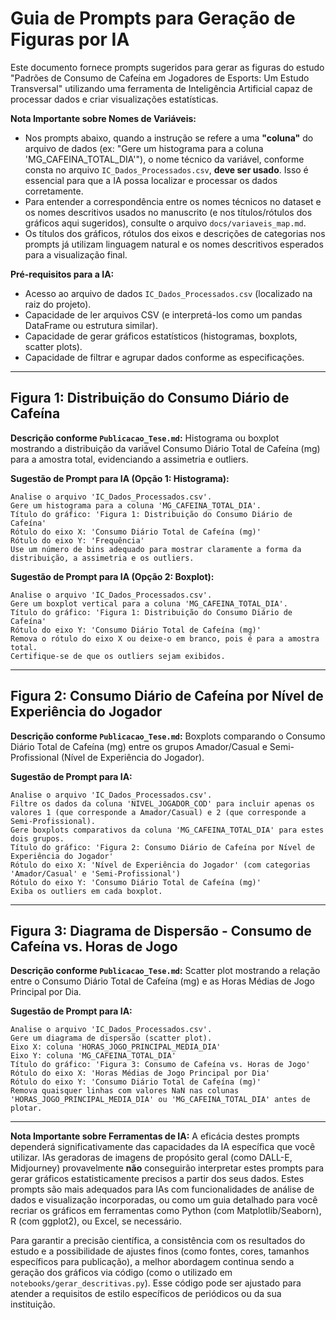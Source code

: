 # Guia de Prompts para Geração de Figuras por IA

Este documento fornece prompts sugeridos para gerar as figuras do estudo "Padrões de Consumo de Cafeína em Jogadores de Esports: Um Estudo Transversal" utilizando uma ferramenta de Inteligência Artificial capaz de processar dados e criar visualizações estatísticas.

**Nota Importante sobre Nomes de Variáveis:**
*   Nos prompts abaixo, quando a instrução se refere a uma **"coluna"** do arquivo de dados (ex: "Gere um histograma para a coluna 'MG_CAFEINA_TOTAL_DIA'"), o nome técnico da variável, conforme consta no arquivo `IC_Dados_Processados.csv`, **deve ser usado**. Isso é essencial para que a IA possa localizar e processar os dados corretamente.
*   Para entender a correspondência entre os nomes técnicos no dataset e os nomes descritivos usados no manuscrito (e nos títulos/rótulos dos gráficos aqui sugeridos), consulte o arquivo `docs/variaveis_map.md`.
*   Os títulos dos gráficos, rótulos dos eixos e descrições de categorias nos prompts já utilizam linguagem natural e os nomes descritivos esperados para a visualização final.

**Pré-requisitos para a IA:**
*   Acesso ao arquivo de dados `IC_Dados_Processados.csv` (localizado na raiz do projeto).
*   Capacidade de ler arquivos CSV (e interpretá-los como um pandas DataFrame ou estrutura similar).
*   Capacidade de gerar gráficos estatísticos (histogramas, boxplots, scatter plots).
*   Capacidade de filtrar e agrupar dados conforme as especificações.

---

## Figura 1: Distribuição do Consumo Diário de Cafeína

**Descrição conforme `Publicacao_Tese.md`:** Histograma ou boxplot mostrando a distribuição da variável Consumo Diário Total de Cafeína (mg) para a amostra total, evidenciando a assimetria e outliers.

**Sugestão de Prompt para IA (Opção 1: Histograma):**
```
Analise o arquivo 'IC_Dados_Processados.csv'.
Gere um histograma para a coluna 'MG_CAFEINA_TOTAL_DIA'.
Título do gráfico: 'Figura 1: Distribuição do Consumo Diário de Cafeína'
Rótulo do eixo X: 'Consumo Diário Total de Cafeína (mg)'
Rótulo do eixo Y: 'Frequência'
Use um número de bins adequado para mostrar claramente a forma da distribuição, a assimetria e os outliers.
```

**Sugestão de Prompt para IA (Opção 2: Boxplot):**
```
Analise o arquivo 'IC_Dados_Processados.csv'.
Gere um boxplot vertical para a coluna 'MG_CAFEINA_TOTAL_DIA'.
Título do gráfico: 'Figura 1: Distribuição do Consumo Diário de Cafeína'
Rótulo do eixo Y: 'Consumo Diário Total de Cafeína (mg)'
Remova o rótulo do eixo X ou deixe-o em branco, pois é para a amostra total.
Certifique-se de que os outliers sejam exibidos.
```

---

## Figura 2: Consumo Diário de Cafeína por Nível de Experiência do Jogador

**Descrição conforme `Publicacao_Tese.md`:** Boxplots comparando o Consumo Diário Total de Cafeína (mg) entre os grupos Amador/Casual e Semi-Profissional (Nível de Experiência do Jogador).

**Sugestão de Prompt para IA:**
```
Analise o arquivo 'IC_Dados_Processados.csv'.
Filtre os dados da coluna 'NIVEL_JOGADOR_COD' para incluir apenas os valores 1 (que corresponde a Amador/Casual) e 2 (que corresponde a Semi-Profissional).
Gere boxplots comparativos da coluna 'MG_CAFEINA_TOTAL_DIA' para estes dois grupos.
Título do gráfico: 'Figura 2: Consumo Diário de Cafeína por Nível de Experiência do Jogador'
Rótulo do eixo X: 'Nível de Experiência do Jogador' (com categorias 'Amador/Casual' e 'Semi-Profissional')
Rótulo do eixo Y: 'Consumo Diário Total de Cafeína (mg)'
Exiba os outliers em cada boxplot.
```

---

## Figura 3: Diagrama de Dispersão - Consumo de Cafeína vs. Horas de Jogo

**Descrição conforme `Publicacao_Tese.md`:** Scatter plot mostrando a relação entre o Consumo Diário Total de Cafeína (mg) e as Horas Médias de Jogo Principal por Dia.

**Sugestão de Prompt para IA:**
```
Analise o arquivo 'IC_Dados_Processados.csv'.
Gere um diagrama de dispersão (scatter plot).
Eixo X: coluna 'HORAS_JOGO_PRINCIPAL_MEDIA_DIA'
Eixo Y: coluna 'MG_CAFEINA_TOTAL_DIA'
Título do gráfico: 'Figura 3: Consumo de Cafeína vs. Horas de Jogo'
Rótulo do eixo X: 'Horas Médias de Jogo Principal por Dia'
Rótulo do eixo Y: 'Consumo Diário Total de Cafeína (mg)'
Remova quaisquer linhas com valores NaN nas colunas 'HORAS_JOGO_PRINCIPAL_MEDIA_DIA' ou 'MG_CAFEINA_TOTAL_DIA' antes de plotar.
```

---

**Nota Importante sobre Ferramentas de IA:**
A eficácia destes prompts dependerá significativamente das capacidades da IA específica que você utilizar. IAs geradoras de imagens de propósito geral (como DALL-E, Midjourney) provavelmente **não** conseguirão interpretar estes prompts para gerar gráficos estatisticamente precisos a partir dos seus dados. Estes prompts são mais adequados para IAs com funcionalidades de análise de dados e visualização incorporadas, ou como um guia detalhado para você recriar os gráficos em ferramentas como Python (com Matplotlib/Seaborn), R (com ggplot2), ou Excel, se necessário.

Para garantir a precisão científica, a consistência com os resultados do estudo e a possibilidade de ajustes finos (como fontes, cores, tamanhos específicos para publicação), a melhor abordagem continua sendo a geração dos gráficos via código (como o utilizado em `notebooks/gerar_descritivas.py`). Esse código pode ser ajustado para atender a requisitos de estilo específicos de periódicos ou da sua instituição. 